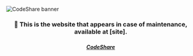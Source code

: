 ![CodeShare banner](https://static.devioo.com/Images/CodeShare/Banner%20Transparent.png)

<h3 align="center">🔧 This is the website that appears in case of maintenance, available at [site].<h3>

<h5 align="center"><a href="https://github.com/codeshare-project/.github/blob/main/profile/README.md#-links">CodeShare</a></h5>
